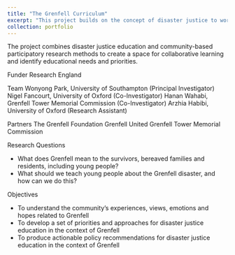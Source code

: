 ```yaml
---
title: "The Grenfell Curriculum"
excerpt: "This project builds on the concept of disaster justice to work with members of the Grenfell Tower fire community (survivors, bereaved families and residents) in London to co-construct priorities and approaches for disaster justice education for future generations. <br/><br/><img src='/images/grenfell.jpg'>"
collection: portfolio
---
```


The project combines disaster justice education and community-based participatory research methods to create a space for collaborative learning and identify educational needs and priorities.

Funder
Research England

Team
Wonyong Park, University of Southampton (Principal Investigator)
Nigel Fancourt, University of Oxford (Co-Investigator)
Hanan Wahabi, Grenfell Tower Memorial Commission (Co-Investigator)
Arzhia Habibi, University of Oxford (Research Assistant)

Partners
The Grenfell Foundation
Grenfell United
Grenfell Tower Memorial Commission

Research Questions
- What does Grenfell mean to the survivors, bereaved families and residents, including young people?
- What should we teach young people about the Grenfell disaster, and how can we do this?

Objectives
- To understand the community’s experiences, views, emotions and hopes related to Grenfell
- To develop a set of priorities and approaches for disaster justice education in the context of Grenfell
- To produce actionable policy recommendations for disaster justice education in the context of Grenfell

